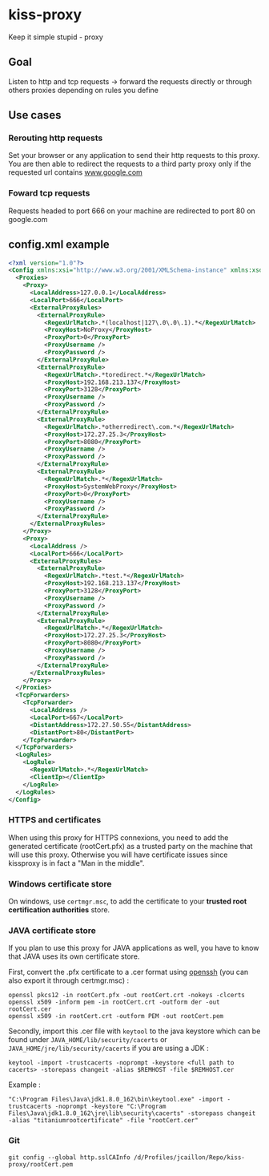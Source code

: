 # kiss-proxy

Keep it simple stupid - proxy

## Goal

Listen to http and tcp requests -> forward the requests directly or through others proxies depending on rules you define

## Use cases

### Rerouting http requests

Set your browser or any application to send their http requests to this proxy. You are then able to redirect the requests to a third party proxy only if the requested url contains www.google.com

### Foward tcp requests

Requests headed to port 666 on your machine are redirected to port 80 on google.com

## config.xml example

```xml
<?xml version="1.0"?>
<Config xmlns:xsi="http://www.w3.org/2001/XMLSchema-instance" xmlns:xsd="http://www.w3.org/2001/XMLSchema">
  <Proxies>
    <Proxy>
      <LocalAddress>127.0.0.1</LocalAddress>
      <LocalPort>666</LocalPort>
      <ExternalProxyRules>
        <ExternalProxyRule>
          <RegexUrlMatch>.*(localhost|127\.0\.0\.1).*</RegexUrlMatch>
          <ProxyHost>NoProxy</ProxyHost>
          <ProxyPort>0</ProxyPort>
          <ProxyUsername />
          <ProxyPassword />
        </ExternalProxyRule>
        <ExternalProxyRule>
          <RegexUrlMatch>.*toredirect.*</RegexUrlMatch>
          <ProxyHost>192.168.213.137</ProxyHost>
          <ProxyPort>3128</ProxyPort>
          <ProxyUsername />
          <ProxyPassword />
        </ExternalProxyRule>
        <ExternalProxyRule>
          <RegexUrlMatch>.*otherredirect\.com.*</RegexUrlMatch>
          <ProxyHost>172.27.25.3</ProxyHost>
          <ProxyPort>8080</ProxyPort>
          <ProxyUsername />
          <ProxyPassword />
        </ExternalProxyRule>
        <ExternalProxyRule>
          <RegexUrlMatch>.*</RegexUrlMatch>
          <ProxyHost>SystemWebProxy</ProxyHost>
          <ProxyPort>0</ProxyPort>
          <ProxyUsername />
          <ProxyPassword />
        </ExternalProxyRule>
      </ExternalProxyRules>
    </Proxy>
    <Proxy>
      <LocalAddress />
      <LocalPort>666</LocalPort>
      <ExternalProxyRules>
        <ExternalProxyRule>
          <RegexUrlMatch>.*test.*</RegexUrlMatch>
          <ProxyHost>192.168.213.137</ProxyHost>
          <ProxyPort>3128</ProxyPort>
          <ProxyUsername />
          <ProxyPassword />
        </ExternalProxyRule>
        <ExternalProxyRule>
          <RegexUrlMatch>.*</RegexUrlMatch>
          <ProxyHost>172.27.25.3</ProxyHost>
          <ProxyPort>8080</ProxyPort>
          <ProxyUsername />
          <ProxyPassword />
        </ExternalProxyRule>
      </ExternalProxyRules>
    </Proxy>
  </Proxies>
  <TcpForwarders>
    <TcpForwarder>
      <LocalAddress />
      <LocalPort>667</LocalPort>
      <DistantAddress>172.27.50.55</DistantAddress>
      <DistantPort>80</DistantPort>
    </TcpForwarder>
  </TcpForwarders>
  <LogRules>
    <LogRule>
      <RegexUrlMatch>.*</RegexUrlMatch>
      <ClientIp></ClientIp>
    </LogRule>
  </LogRules>
</Config>
```

### HTTPS and certificates

When using this proxy for HTTPS connexions, you need to add the generated certificate (rootCert.pfx) as a trusted party on the machine that will use this proxy.
Otherwise you will have certificate issues since kissproxy is in fact a "Man in the middle".

### Windows certificate store

On windows, use `certmgr.msc`, to add the certificate to your **trusted root certification authorities** store.

### JAVA certificate store

If you plan to use this proxy for JAVA applications as well, you have to know that JAVA uses its own certificate store.

First, convert the .pfx certificate to a .cer format using [openssh](https://www.openssh.com/) (you can also export it through certmgr.msc) :

```
openssl pkcs12 -in rootCert.pfx -out rootCert.crt -nokeys -clcerts
openssl x509 -inform pem -in rootCert.crt -outform der -out rootCert.cer
openssl x509 -in rootCert.crt -outform PEM -out rootCert.pem
```

Secondly, import this .cer file with `keytool` to the java keystore which can be found under `JAVA_HOME/lib/security/cacerts` or `JAVA_HOME/jre/lib/security/cacerts` if you are using a JDK :

```
keytool -import -trustcacerts -noprompt -keystore <full path to cacerts> -storepass changeit -alias $REMHOST -file $REMHOST.cer
```

Example :

```
"C:\Program Files\Java\jdk1.8.0_162\bin\keytool.exe" -import -trustcacerts -noprompt -keystore "C:\Program Files\Java\jdk1.8.0_162\jre\lib\security\cacerts" -storepass changeit -alias "titaniumrootcertificate" -file "rootCert.cer"
```

### Git

```git
git config --global http.sslCAInfo /d/Profiles/jcaillon/Repo/kiss-proxy/rootCert.pem
```
